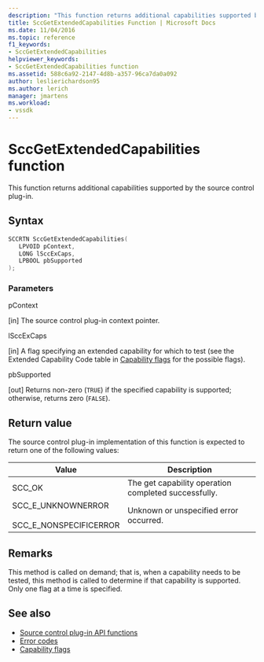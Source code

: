 ```yaml
---
description: "This function returns additional capabilities supported by the source control plug-in."
title: SccGetExtendedCapabilities Function | Microsoft Docs
ms.date: 11/04/2016
ms.topic: reference
f1_keywords:
- SccGetExtendedCapabilities
helpviewer_keywords:
- SccGetExtendedCapabilities function
ms.assetid: 588c6a92-2147-4d8b-a357-96ca7da0a092
author: leslierichardson95
ms.author: lerich
manager: jmartens
ms.workload:
- vssdk
---
```

# SccGetExtendedCapabilities function
This function returns additional capabilities supported by the source control plug-in.

## Syntax

```cpp
SCCRTN SccGetExtendedCapabilities(
   LPVOID pContext,
   LONG lSccExCaps,
   LPBOOL pbSupported
);
```

### Parameters
 pContext

[in] The source control plug-in context pointer.

 lSccExCaps

[in] A flag specifying an extended capability for which to test (see the Extended Capability Code table in [Capability flags](../extensibility/capability-flags.md) for the possible flags).

 pbSupported

[out] Returns non-zero (`TRUE`) if the specified capability is supported; otherwise, returns zero (`FALSE`).

## Return value
 The source control plug-in implementation of this function is expected to return one of the following values:

|Value|Description|
|-----------|-----------------|
|SCC_OK|The get capability operation completed successfully.|
|SCC_E_UNKNOWNERROR<br /><br /> SCC_E_NONSPECIFICERROR|Unknown or unspecified error occurred.|

## Remarks
 This method is called on demand; that is, when a capability needs to be tested, this method is called to determine if that capability is supported. Only one flag at a time is specified.

## See also
- [Source control plug-in API functions](../extensibility/source-control-plug-in-api-functions.md)
- [Error codes](../extensibility/error-codes.md)
- [Capability flags](../extensibility/capability-flags.md)
